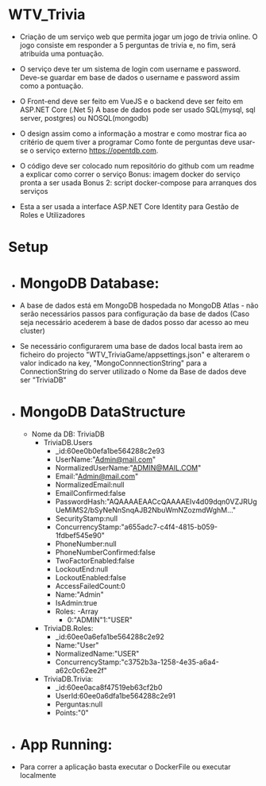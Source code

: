 # WTV_Trivia
  - Criação de um serviço web que permita jogar um jogo de trivia online. O jogo consiste em responder a 5 perguntas de trivia e, no fim, será atribuída uma pontuação.  

  - O serviço deve ter um sistema de login com username e password. Deve-se guardar em base de dados o username e password assim como a pontuação.  
  - O Front-end deve ser feito em VueJS e o backend deve ser feito em ASP.NET Core (.Net 5) A base de dados pode ser usado SQL(mysql, sql server, postgres) ou NOSQL(mongodb) 
  - O design assim como a informação a mostrar e como mostrar fica ao critério de quem tiver a programar Como fonte de perguntas deve usar-se o serviço externo     https://opentdb.com.  
  - O código deve ser colocado num repositório do github com um readme a explicar como correr o serviço  Bonus: imagem docker do serviço pronta a ser usada Bonus 2: script docker-compose para arranques dos serviços

  - Esta a ser usada a interface ASP.NET Core Identity para Gestão de Roles e Utilizadores

# Setup
 - # MongoDB Database:
  - A base de dados está em MongoDB hospedada no MongoDB Atlas - não serão necessários passos para configuração da base de dados (Caso seja necessário acederem à base de dados posso dar acesso ao meu cluster)
  - Se necessário configurarem uma base de dados local basta irem ao ficheiro do projecto "WTV_TriviaGame/appsettings.json" e alterarem o valor indicado na key, "MongoConnnectionString" para a ConnectionString do server utilizado o Nome da Base de dados deve ser "TriviaDB"

 - # MongoDB DataStructure
    - Nome da DB: TriviaDB
      - TriviaDB.Users
        - _id:60ee0b0efa1be564288c2e93
        - UserName:"Admin@mail.com"
        - NormalizedUserName:"ADMIN@MAIL.COM"
        - Email:"Admin@mail.com"
        - NormalizedEmail:null
        - EmailConfirmed:false
        - PasswordHash:"AQAAAAEAACcQAAAAEIv4d09dqn0VZJRUgUeMiMS2/bSyNeNnSnqAJB2NbuWmNZozmdWghM..."
        - SecurityStamp:null
        - ConcurrencyStamp:"a655adc7-c4f4-4815-b059-1fdbef545e90"
        - PhoneNumber:null
        - PhoneNumberConfirmed:false
        - TwoFactorEnabled:false
        - LockoutEnd:null
        - LockoutEnabled:false
        - AccessFailedCount:0
        - Name:"Admin"
        - IsAdmin:true
        - Roles:
          -Array
            - 0:"ADMIN"1:"USER"
      - TriviaDB.Roles:
        - _id:60ee0a6efa1be564288c2e92 
        - Name:"User"
        - NormalizedName:"USER"
        - ConcurrencyStamp:"c3752b3a-1258-4e35-a6a4-a62c0c62ee2f"
      - TriviaDB.Trivia:
        - _id:60ee0aca8f47519eb63cf2b0
        - UserId:60ee0a6dfa1be564288c2e91
        - Perguntas:null
        - Points:"0"

 - # App Running:
  - Para correr a aplicação basta executar o DockerFile ou executar localmente
  



